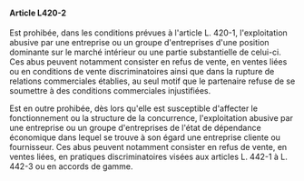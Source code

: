 #### Article L420-2

Est prohibée, dans les conditions prévues à l'article L. 420-1, l'exploitation abusive par une entreprise ou un groupe d'entreprises d'une position dominante sur le marché intérieur ou une partie substantielle de celui-ci. Ces abus peuvent notamment consister en refus de vente, en ventes liées ou en conditions de vente discriminatoires ainsi que dans la rupture de relations commerciales établies, au seul motif que le partenaire refuse de se soumettre à des conditions commerciales injustifiées.

Est en outre prohibée, dès lors qu'elle est susceptible d'affecter le fonctionnement ou la structure de la concurrence, l'exploitation abusive par une entreprise ou un groupe d'entreprises de l'état de dépendance économique dans lequel se trouve à son égard une entreprise cliente ou fournisseur. Ces abus peuvent notamment consister en refus de vente, en ventes liées, en pratiques discriminatoires visées aux articles L. 442-1 à L. 442-3 ou en accords de gamme.

